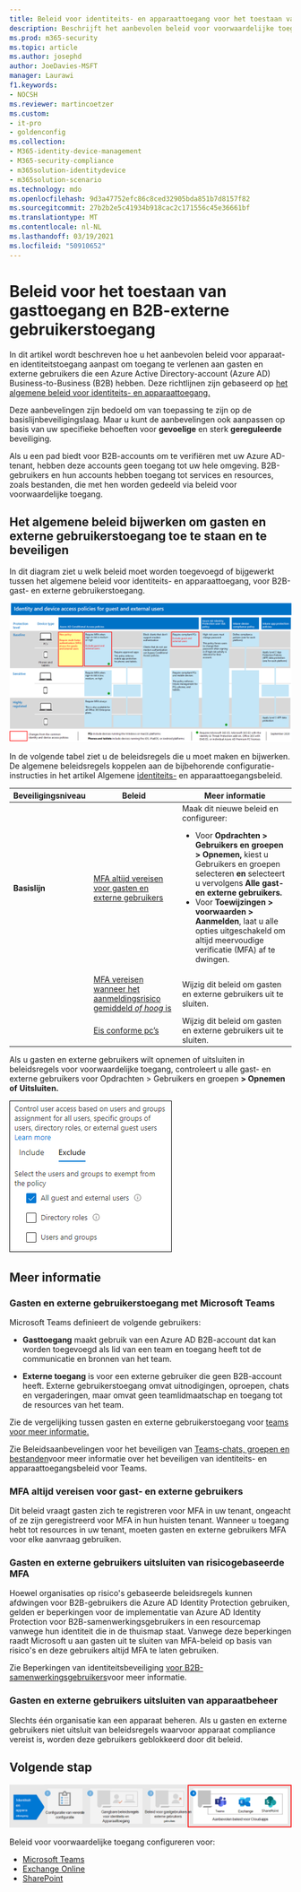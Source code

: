 ```yaml
---
title: Beleid voor identiteits- en apparaattoegang voor het toestaan van gast- en externe gebruiker B2B-toegang - Microsoft 365 voor bedrijven | Microsoft Docs
description: Beschrijft het aanbevolen beleid voor voorwaardelijke toegang en verwante beleidsregels voor het beschermen van de toegang van gasten en externe gebruikers.
ms.prod: m365-security
ms.topic: article
ms.author: josephd
author: JoeDavies-MSFT
manager: Laurawi
f1.keywords:
- NOCSH
ms.reviewer: martincoetzer
ms.custom:
- it-pro
- goldenconfig
ms.collection:
- M365-identity-device-management
- M365-security-compliance
- m365solution-identitydevice
- m365solution-scenario
ms.technology: mdo
ms.openlocfilehash: 9d3a47752efc86c8ced32905bda851b7d8157f82
ms.sourcegitcommit: 27b2b2e5c41934b918cac2c171556c45e36661bf
ms.translationtype: MT
ms.contentlocale: nl-NL
ms.lasthandoff: 03/19/2021
ms.locfileid: "50910652"
---
```

# <a name="policies-for-allowing-guest-access-and-b2b-external-user-access"></a>Beleid voor het toestaan van gasttoegang en B2B-externe gebruikerstoegang

In dit artikel wordt beschreven hoe u het aanbevolen beleid voor apparaat- en identiteitstoegang aanpast om toegang te verlenen aan gasten en externe gebruikers die een Azure Active Directory-account (Azure AD) Business-to-Business (B2B) hebben. Deze richtlijnen zijn gebaseerd op [het algemene beleid voor identiteits- en apparaattoegang.](identity-access-policies.md)

Deze aanbevelingen zijn bedoeld om  van toepassing te zijn op de basislijnbeveiligingslaag. Maar u kunt de aanbevelingen ook aanpassen op basis van uw specifieke behoeften voor **gevoelige** en sterk **gereguleerde** beveiliging.

Als u een pad biedt voor B2B-accounts om te verifiëren met uw Azure AD-tenant, hebben deze accounts geen toegang tot uw hele omgeving. B2B-gebruikers en hun accounts hebben toegang tot services en resources, zoals bestanden, die met hen worden gedeeld via beleid voor voorwaardelijke toegang.

## <a name="updating-the-common-policies-to-allow-and-protect-guests-and-external-user-access"></a>Het algemene beleid bijwerken om gasten en externe gebruikerstoegang toe te staan en te beveiligen

In dit diagram ziet u welk beleid moet worden toegevoegd of bijgewerkt tussen het algemene beleid voor identiteits- en apparaattoegang, voor B2B-gast- en externe gebruikerstoegang.

[![Overzicht van beleidsupdates voor het beschermen van gasttoegang](../../media/microsoft-365-policies-configurations/identity-access-ruleset-guest.png)](https://github.com/MicrosoftDocs/microsoft-365-docs/raw/public/microsoft-365/media/microsoft-365-policies-configurations/identity-access-ruleset-guest.png)

In de volgende tabel ziet u de beleidsregels die u moet maken en bijwerken. De algemene beleidsregels koppelen aan de bijbehorende configuratie-instructies in het artikel Algemene [identiteits-](identity-access-policies.md) en apparaattoegangsbeleid.

|Beveiligingsniveau|Beleid|Meer informatie|
|---|---|---|
|**Basislijn**|[MFA altijd vereisen voor gasten en externe gebruikers](identity-access-policies.md#require-mfa-based-on-sign-in-risk)|Maak dit nieuwe beleid en configureer: <ul><li>Voor **Opdrachten > Gebruikers en groepen > Opnemen,** kiest u Gebruikers en groepen selecteren **en** selecteert u vervolgens **Alle gast- en externe gebruikers.**</li><li>Voor **Toewijzingen > voorwaarden > Aanmelden**, laat u alle opties uitgeschakeld om altijd meervoudige verificatie (MFA) af te dwingen.</li></ul>|
||[MFA vereisen wanneer het aanmeldingsrisico gemiddeld *of* *hoog* is](identity-access-policies.md#require-mfa-based-on-sign-in-risk)|Wijzig dit beleid om gasten en externe gebruikers uit te sluiten.|
||[Eis conforme pc’s](identity-access-policies.md#require-compliant-pcs-but-not-compliant-phones-and-tablets)|Wijzig dit beleid om gasten en externe gebruikers uit te sluiten.|

Als u gasten en externe gebruikers wilt opnemen of uitsluiten in beleidsregels voor voorwaardelijke toegang, controleert u alle gast- en externe gebruikers voor Opdrachten > Gebruikers en groepen **> Opnemen of** **Uitsluiten.**

![schermopname van besturingselementen voor het uitsluiten van gasten en externe gebruikers](../../media/microsoft-365-policies-configurations/identity-access-exclude-guests-ui.png)

## <a name="more-information"></a>Meer informatie

### <a name="guests-and-external-user-access-with-microsoft-teams"></a>Gasten en externe gebruikerstoegang met Microsoft Teams

Microsoft Teams definieert de volgende gebruikers:

- **Gasttoegang** maakt gebruik van een Azure AD B2B-account dat kan worden toegevoegd als lid van een team en toegang heeft tot de communicatie en bronnen van het team.

- **Externe toegang** is voor een externe gebruiker die geen B2B-account heeft. Externe gebruikerstoegang omvat uitnodigingen, oproepen, chats en vergaderingen, maar omvat geen teamlidmaatschap en toegang tot de resources van het team.

Zie de vergelijking tussen gasten en externe gebruikerstoegang voor [teams voor meer informatie.](/microsoftteams/communicate-with-users-from-other-organizations#compare-external-and-guest-access)

Zie Beleidsaanbevelingen voor het beveiligen van [Teams-chats, groepen en bestanden](teams-access-policies.md)voor meer informatie over het beveiligen van identiteits- en apparaattoegangsbeleid voor Teams.

### <a name="require-mfa-always-for-guest-and-external-users"></a>MFA altijd vereisen voor gast- en externe gebruikers

Dit beleid vraagt gasten zich te registreren voor MFA in uw tenant, ongeacht of ze zijn geregistreerd voor MFA in hun huisten tenant. Wanneer u toegang hebt tot resources in uw tenant, moeten gasten en externe gebruikers MFA voor elke aanvraag gebruiken.

### <a name="excluding-guests-and-external-users-from-risk-based-mfa"></a>Gasten en externe gebruikers uitsluiten van risicogebaseerde MFA

Hoewel organisaties op risico's gebaseerde beleidsregels kunnen afdwingen voor B2B-gebruikers die Azure AD Identity Protection gebruiken, gelden er beperkingen voor de implementatie van Azure AD Identity Protection voor B2B-samenwerkingsgebruikers in een resourcemap vanwege hun identiteit die in de thuismap staat. Vanwege deze beperkingen raadt Microsoft u aan gasten uit te sluiten van MFA-beleid op basis van risico's en deze gebruikers altijd MFA te laten gebruiken.

Zie Beperkingen van identiteitsbeveiliging [voor B2B-samenwerkingsgebruikers](/azure/active-directory/identity-protection/concept-identity-protection-b2b#limitations-of-identity-protection-for-b2b-collaboration-users)voor meer informatie.

### <a name="excluding-guests-and-external-users-from-device-management"></a>Gasten en externe gebruikers uitsluiten van apparaatbeheer

Slechts één organisatie kan een apparaat beheren. Als u gasten en externe gebruikers niet uitsluit van beleidsregels waarvoor apparaat compliance vereist is, worden deze gebruikers geblokkeerd door dit beleid.

## <a name="next-step"></a>Volgende stap

![Stap 4: Beleidsregels voor Cloud-apps van Microsoft 365](../../media/microsoft-365-policies-configurations/identity-device-access-steps-next-step-4.png)

Beleid voor voorwaardelijke toegang configureren voor:

- [Microsoft Teams](teams-access-policies.md)
- [Exchange Online](secure-email-recommended-policies.md)
- [SharePoint](sharepoint-file-access-policies.md)